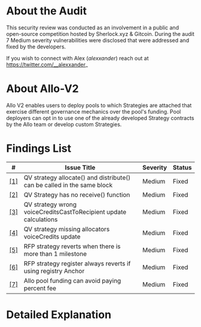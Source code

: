 # About the Audit
This security review was conducted as an involvement in a public and open-source competition hosted by Sherlock.xyz & Gitcoin. During the audit 7 Medium severity vulnerabilities were disclosed that were addressed and fixed by the developers.

If you wish to connect with Alex (*alexxander*) reach out at https://twitter.com/__alexxander_

# About Allo-V2
Allo V2 enables users to deploy pools to which Strategies are attached that exercise different governance mechanics over the pool's funding. Pool deployers can opt in to use one of the already developed Strategy contracts by the Allo team or develop custom Strategies.

# Findings List
| # | Issue Title                                                                                | Severity | Status |
| ------ | ----------------------------------------------------------------- | --------------    | ------------------|
| [[1]](#my-section1) | QV strategy allocate() and distribute() can be called in the same block  | Medium   | Fixed  |
| [[2]](#my-section2) | QV Strategy has no receive() function                                    | Medium   | Fixed  |
| [[3]](#my-section3) | QV strategy wrong voiceCreditsCastToRecipient update calculations        | Medium   | Fixed  |
| [[4]](#my-section4) | QV strategy missing allocators voiceCredits update                       | Medium   | Fixed  |
| [[5]](#my-section5) | RFP strategy reverts when there is more than 1 milestone                 | Medium   | Fixed  |
| [[6]](#my-section6) | RFP strategy register always reverts if using registry Anchor            | Medium   | Fixed  |
| [[7]](#my-section7) | Allo pool funding can avoid paying percent fee                           | Medium   | Fixed  |

# Detailed Explanation


